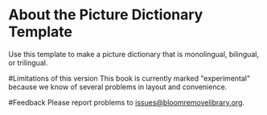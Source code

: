 # About the Picture Dictionary Template
Use this template to make a picture dictionary that is monolingual, bilingual, or trilingual.

#Limitations of this version
This book is currently marked "experimental" because we know of several problems in layout and convenience.

#Feedback
Please report problems to [issues@bloomremovelibrary.org](mailto:issues@bloomremovelibrary.org?subject=Picture&nbsp;Dictionary&nbsp;Problem).